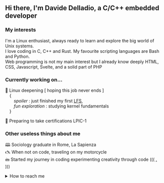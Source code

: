 ## Hi there, I'm Davide Delladio, a C/C++ embedded developer 

### My interests

I'm a Linux enthusiast, always ready to learn and explore the big world of Unix systems.  
I love coding in C, C++ and Rust. My favourite scripting languages are Bash and Python.  
Web programming is not my main interest but I already know deeply HTML, CSS, Javascript, Svelte, and a solid part of PHP

### Currently working on...

🐧  Linux deepening [ hoping this job never ends ]  
&emsp;{  
&emsp;&emsp;_spoiler_ : just finished my first [LFS](https://www.linuxfromscratch.org),  
&emsp;&emsp;_fun exploration_ : studying kernel fundamentals  
&emsp;}  


💽  Preparing to take certifications LPIC-1  
  
  

### Other useless things about me  
  
🕮 Sociology graduate in Rome, La Sapienza  
🖎 When not on code, traveling on my motorcycle   
🖮 Started my journey in coding experimenting creativity through code ((( [.](https://www.scrittistentati.it/index.html) )))  
  
  
  
<details>
	<summary>How to reach me</summary>
	
```
davide.delladio@gmail.com  
```  
</details>
